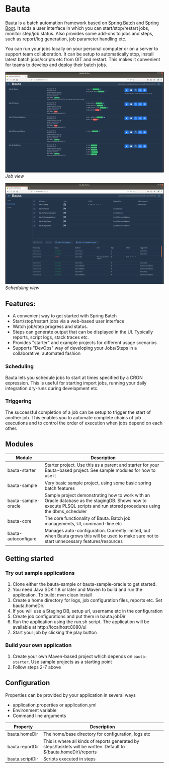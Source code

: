 # Bauta
Bauta is a batch automation framework based on [Spring Batch](https://spring.io/projects/spring-batch) and [Spring Boot](https://spring.io/projects/spring-boot). It adds a user interface in which you can start/stop/restart jobs, monitor step/job status. Also provides some add-ons to jobs and steps, such as report/log generation, job parameter handling etc. 

You can run your jobs locally on your personal computer or on a server to support team collaboration. It can be setup to automatically stop, install latest batch jobs/scripts etc from GIT and restart. This makes it convenient for teams to develop and deploy their batch jobs.

![alt text](docs/bauta_jobs.PNG "Bauta Job view")
*Job view*

![alt text](docs/bauta_scheduling.PNG "Bauta Scheduling view")
*Scheduling view*

## Features:
- A convenient way to get started with Spring Batch
- Start/stop/restart jobs via a web-based user interface
- Watch job/step progress and status.
- Steps can generate output that can be displayed in the UI. Typically reports, script logs, stack traces etc.
- Provides "starter" and example projects for different usage scenarios
- Supports "DevOps" way of developing your Jobs/Steps in a collaborative, automated fashion

### Scheduling
Bauta lets you schedule jobs to start at times specified by a CRON expression. This is useful for starting import jobs, running your daily integration dry-runs during development etc.

### Triggering
The successful completion of a job can be setup to trigger the start of another job.
This enables you to automate complete chains of job executions and to control the order of execution when jobs depend on each other.



## Modules
|Module         |Description|
|------------------|------------------------------------------------------------------------------|
|bauta-starter|Starter project. Use this as a parent and starter for your Bauta-based project. See sample modules for how to use it|
|bauta-sample|Very basic sample project, using some basic spring batch features|
|bauta-sample-oracle|Sample project demonstrating how to work with an Oracle database as the stagingDB. Shows how to execute PLSQL scripts and run stored procedures using the dbms_scheduler| 
|bauta-core|The core functionality of Bauta. Batch job managements, UI, command-line etc|
|bauta-autoconfigure|Manages auto-configuration. Currently limited, but when Bauta grows this will be used to make sure not to start unnecessary features/resources|

## Getting started

### Try out sample applications
1. Clone either the bauta-sample or bauta-sample-oracle to get started.
2. You need Java SDK 1.8 or later and Maven to build and run the application. To build: mvn clean install
3. Create a home directory for logs, job configuration files, reports etc. Set bauta.homeDir.
4. If you will use a Staging DB, setup url, username etc in the configuration
5. Create job configurations and put them in bauta.jobDir
6. Run the application using the run.sh script. The application will be available at http://localhost:8080/ui
7. Start your job by clicking the play button

### Build your own application
1. Create your own Maven-based project which depends on `bauta-starter`. Use sample projects as a starting point
2. Follow steps 2-7 above

## Configuration

Properties can be provided by your application in several ways
- application.properties or application.yml
- Environment variable
- Command line arguments

Property|Description|
--------|-----------|
bauta.homeDir|The home/base directory for configuration, logs etc|
bauta.reportDir|This is where all kinds of reports generated by steps/tasklets will be written. Default to ${bauta.homeDir}/reports|
bauta.scriptDir|Scripts executed in steps


